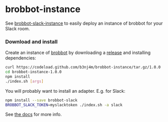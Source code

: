 # brobbot-instance

See [brobbot-slack-instance](https://github.com/b3nj4m/brobbot-slack-instance) to easily deploy an instance of brobbot for your Slack room.

### Download and install

Create an instance of [brobbot](https://npmjs.org/package/brobbot) by downloading a [release](https://github.com/b3nj4m/brobbot-instance/releases) and installing dependencies:

```bash
curl https://codeload.github.com/b3nj4m/brobbot-instance/tar.gz/1.0.0 | tar -xz
cd brobbot-instance-1.0.0
npm install
./index.sh [args]
```

You will probably want to install an adapter. E.g. for Slack:

```bash
npm install --save brobbot-slack
BROBBOT_SLACK_TOKEN=myslacktoken ./index.sh -a slack
```

See [the docs](https://github.com/b3nj4m/hubot/blob/master/docs/README.md) for more info.
